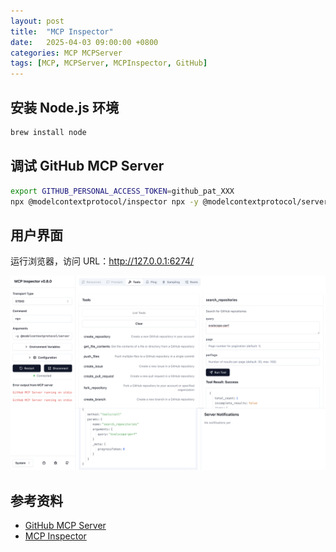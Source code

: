 ```yaml
---
layout: post
title:  "MCP Inspector"
date:   2025-04-03 09:00:00 +0800
categories: MCP MCPServer
tags: [MCP, MCPServer, MCPInspector, GitHub]
---
```


## 安装 Node.js 环境

```bash
brew install node
```

## 调试 GitHub MCP Server

```bash
export GITHUB_PERSONAL_ACCESS_TOKEN=github_pat_XXX
npx @modelcontextprotocol/inspector npx -y @modelcontextprotocol/server-github
```

## 用户界面

运行浏览器，访问 URL：http://127.0.0.1:6274/

![](/images/2025/ContinueGitHubMCPServer/MCPInspector.png)


## 参考资料
- [GitHub MCP Server](https://github.com/modelcontextprotocol/servers/tree/main/src/github)
- [MCP Inspector](https://modelcontextprotocol.io/docs/tools/inspector)
